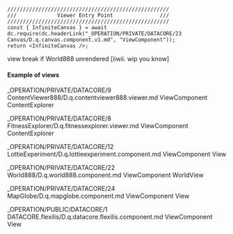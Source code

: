 



```datacorejsx
////////////////////////////////////////////////////
///             Viewer Entry Point               ///
////////////////////////////////////////////////////
const { InfiniteCanvas } = await dc.require(dc.headerLink("_OPERATION/PRIVATE/DATACORE/23 Canvas/D.q.canvas.component.v1.md", "ViewComponent"));
return <InfiniteCanvas />;

```


view break if World888 unrendered [iiwii. wip you know]


#### Example of views


_OPERATION/PRIVATE/DATACORE/9 ContentViewer888/D.q.contentviewer888.viewer.md
ViewComponent
ContentExplorer


_OPERATION/PRIVATE/DATACORE/8 FitnessExplorer/D.q.fitnessexplorer.viewer.md
ViewComponent
ContentExplorer


_OPERATION/PRIVATE/DATACORE/12 LottieExperiment/D.q.lottieexperiment.component.md
ViewComponent
View

_OPERATION/PRIVATE/DATACORE/22 World888/D.q.world888.component.md
ViewComponent
WorldView

_OPERATION/PRIVATE/DATACORE/24 MapGlobe/D.q.mapglobe.component.md
ViewComponent
View

_OPERATION/PUBLIC/DATACORE/1 DATACORE.flexilis/D.q.datacore.flexilis.component.md
ViewComponent
View
